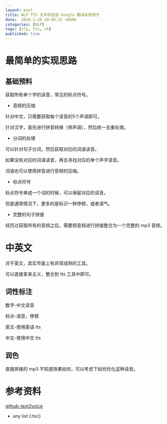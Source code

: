 ```yaml
---
layout: post
title: NLP TTS 文本转语音-Google 翻译实现例子
date:  2020-1-20 10:09:32 +0800
categories: [NLP]
tags: [nlp, tts, sh]
published: true
---
```


# 最简单的实现思路

## 基础预料

获取所有单个字的读音，常见的标点符号。

- 音频的压缩

针对中文，只需要获取每个读音的5个声调即可。

针对汉字，首先进行拼音转换（带声调），然后统一去重处理。

- 分词的处理

可以针对句子分词，然后获取对应的词语读音。

如果没有对应的词语读音，再去寻找对应的单个声字读音。

词语也可以使用拼音进行音频的压缩。

- 标点符号

标点符号单成一个词的时候，可以保留对应的读音。

但是通常情况下，更多的是标识一种停顿，或者语气。

- 完整的句子拼接

经历过获取所有的音频之后，需要把音频进行拼接整合为一个完整的 mp3 音频。

# 中英文

对于英文，其实市面上有非常成熟的工具。

可以直接拿来主义，整合到 tts 工具中即可。

## 词性标注

数字-中文读音

标点-语音，停顿

英文-使用英语 tts

中文-使用中文 tts

## 润色

直接拼接的 mp3 不知道效果如何，可以考虑下如何优化这种读音。

# 参考资料

[github-text2voice](https://github.com/troyerwang/text2voice)

* any list
{:toc}